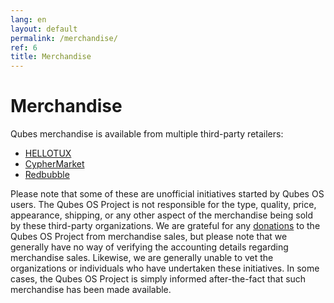```yaml
---
lang: en
layout: default
permalink: /merchandise/
ref: 6
title: Merchandise
---
```


# Merchandise

Qubes merchandise is available from multiple third-party retailers:

- [HELLOTUX]
- [CypherMarket]
- [Redbubble]

Please note that some of these are unofficial initiatives started by Qubes OS users.
The Qubes OS Project is not responsible for the type, quality, price, appearance, shipping, or any other aspect of the merchandise being sold by these third-party organizations.
We are grateful for any [donations] to the Qubes OS Project from merchandise sales, but please note that we generally have no way of verifying the accounting details regarding merchandise sales.
Likewise, we are generally unable to vet the organizations or individuals who have undertaken these initiatives.
In some cases, the Qubes OS Project is simply informed after-the-fact that such merchandise has been made available.

[HELLOTUX]: https://www.hellotux.com/qubesos
[CypherMarket]: https://cyphermarket.com/product-tag/qubes/
[Redbubble]: https://www.redbubble.com/people/verifiablelist/works/41211269-qubes-os
[donations]: /donate/
